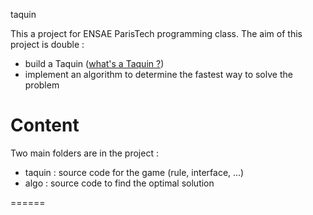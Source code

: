 taquin

This a project for ENSAE ParisTech programming class. The aim of this project is double : 
* build a Taquin ([what's a Taquin ?](http://en.wikipedia.org/wiki/15_puzzle))
* implement an algorithm to determine the fastest way to solve the problem

# Content

Two main folders are in the project :
* taquin : source code for the game (rule, interface, ...)
* algo : source code to find the optimal solution

======